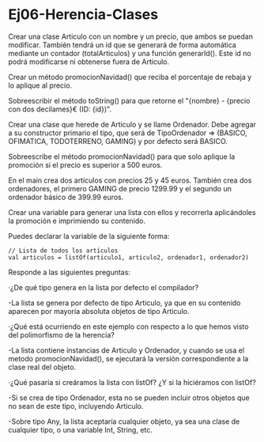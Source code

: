 # Ej06-Herencia-Clases

Crear una clase Articulo con un nombre y un precio, que ambos se puedan modificar. También tendrá un id que se generará de forma automática mediante un contador (totalArticulos) y una función generarId(). Este id no podrá modificarse ni obtenerse fuera de Articulo.

Crear un método promocionNavidad() que reciba el porcentaje de rebaja y lo aplique al precio.

Sobreescribir el método toString() para que retorne el "{nombre} - {precio con dos decilames}€ (ID: {id})".

Crear una clase que herede de Articulo y se llame Ordenador. Debe agregar a su constructor primario el tipo, que será de TipoOrdenador => (BASICO, OFIMATICA, TODOTERRENO, GAMING) y por defecto será BASICO.

Sobreescribe el método promocionNavidad() para que solo aplique la promoción si el precio es superior a 500 euros.

En el main crea dos artículos con precios 25 y 45 euros. También crea dos ordenadores, el primero GAMING de precio 1299.99 y el segundo un ordenador básico de 399.99 euros.

Crear una variable para generar una lista con ellos y recorrerla aplicándoles la promoción e imprimiendo su contenido.

Puedes declarar la variable de la siguiente forma:
```
// Lista de todos los artículos
val articulos = listOf(articulo1, articulo2, ordenador1, ordenador2)
```
Responde a las siguientes preguntas:

·¿De qué tipo genera en la lista por defecto el compilador?

-La lista se genera por defecto de tipo Articulo, ya que en su contenido aparecen por mayoría absoluta objetos de tipo Articulo.

·¿Qué está ocurriendo en este ejemplo con respecto a lo que hemos visto del polimorfismo de la herencia?

-La lista contiene instancias de Articulo y Ordenador, y cuando se usa el metodo promocionNavidad(), se ejecutará la versión correspondiente a la clase real del objeto.

·¿Qué pasaría si creáramos la lista con listOf<Ordenador>? ¿Y si la hiciéramos con listOf<Any>?

-Si se crea de tipo Ordenador, esta no se pueden incluir otros objetos que no sean de este tipo, incluyendo Articulo.

-Sobre tipo Any, la lista aceptaría cualquier objeto, ya sea una clase de cualquier tipo, o una variable Int, String, etc.
